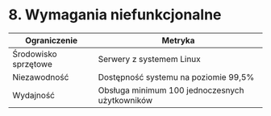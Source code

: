 # 8. Wymagania niefunkcjonalne

| Ograniczenie         | Metryka                                          |
|----------------------|--------------------------------------------------|
| Środowisko sprzętowe | Serwery z systemem Linux                         |
| Niezawodność         | Dostępność systemu na poziomie 99,5%             |
| Wydajność            | Obsługa minimum 100 jednoczesnych użytkowników   |

